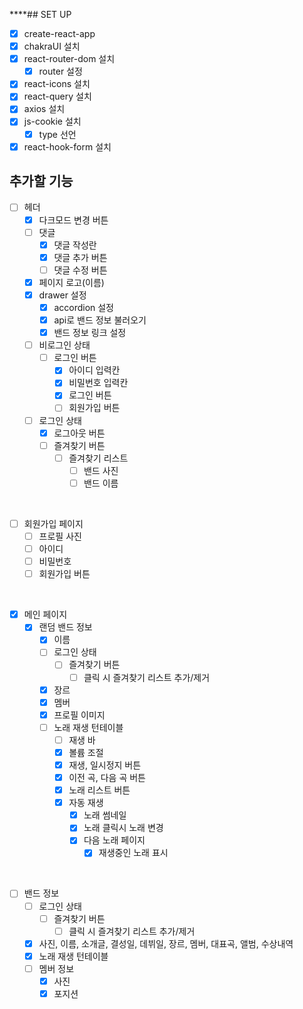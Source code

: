 \*\*\*\*## SET UP

- [x] create-react-app
- [x] chakraUI 설치
- [x] react-router-dom 설치
  - [x] router 설정
- [x] react-icons 설치
- [x] react-query 설치
- [x] axios 설치
- [x] js-cookie 설치
  - [x] type 선언
- [x] react-hook-form 설치
      <br>

## 추가할 기능

- [ ] 헤더
  - [x] 다크모드 변경 버튼
  - [ ] 댓글
    - [x] 댓글 작성란
    - [x] 댓글 추가 버튼
    - [ ] 댓글 수정 버튼
  - [x] 페이지 로고(이름)
  - [x] drawer 설정
    - [x] accordion 설정
    - [x] api로 밴드 정보 불러오기
    - [x] 밴드 정보 링크 설정
  - [ ] 비로그인 상태
    - [ ] 로그인 버튼
      - [x] 아이디 입력칸
      - [x] 비밀번호 입력칸
      - [x] 로그인 버튼
      - [ ] 회원가입 버튼
  - [ ] 로그인 상태
    - [x] 로그아웃 버튼
    - [ ] 즐겨찾기 버튼
      - [ ] 즐겨찾기 리스트
        - [ ] 밴드 사진
        - [ ] 밴드 이름

<br>

- [ ] 회원가입 페이지
  - [ ] 프로필 사진
  - [ ] 아이디
  - [ ] 비밀번호
  - [ ] 회원가입 버튼

<br>

- [x] 메인 페이지
  - [x] 랜덤 밴드 정보
    - [x] 이름
    - [ ] 로그인 상태
      - [ ] 즐겨찾기 버튼
        - [ ] 클릭 시 즐겨찾기 리스트 추가/제거
    - [x] 장르
    - [x] 멤버
    - [x] 프로필 이미지
    - [ ] 노래 재생 턴테이블
      - [ ] 재생 바
      - [x] 볼륨 조절
      - [x] 재생, 일시정지 버튼
      - [x] 이전 곡, 다음 곡 버튼
      - [x] 노래 리스트 버튼
      - [x] 자동 재생
        - [x] 노래 썸네일
        - [x] 노래 클릭시 노래 변경
        - [x] 다음 노래 페이지
          - [x] 재생중인 노래 표시

<br>

- [ ] 밴드 정보
  - [ ] 로그인 상태
    - [ ] 즐겨찾기 버튼
      - [ ] 클릭 시 즐겨찾기 리스트 추가/제거
  - [x] 사진, 이름, 소개글, 결성일, 데뷔일, 장르, 멤버, 대표곡, 앨범, 수상내역
  - [x] 노래 재생 턴테이블
  - [ ] 멤버 정보
    - [x] 사진
    - [x] 포지션
